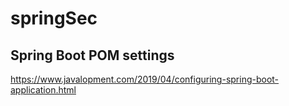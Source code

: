# springSec

## Spring Boot POM settings 
https://www.javalopment.com/2019/04/configuring-spring-boot-application.html
